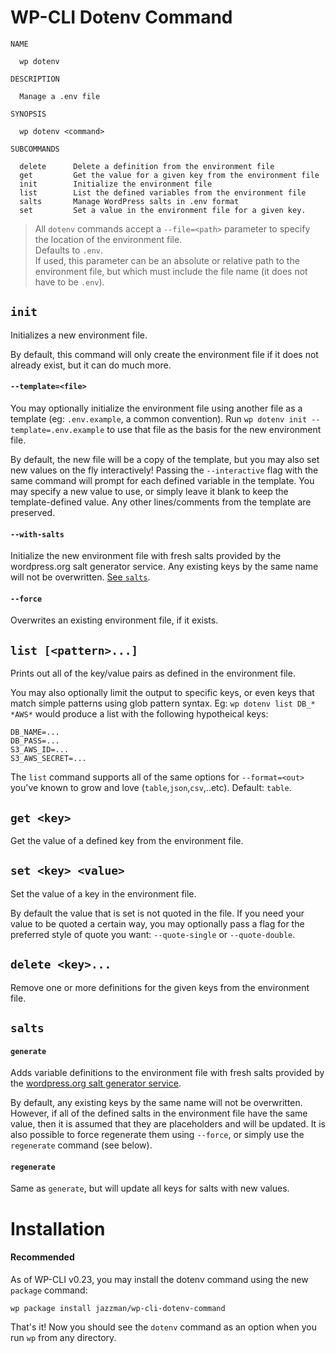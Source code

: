 # WP-CLI Dotenv Command

```
NAME

  wp dotenv

DESCRIPTION

  Manage a .env file

SYNOPSIS

  wp dotenv <command>

SUBCOMMANDS

  delete      Delete a definition from the environment file
  get         Get the value for a given key from the environment file
  init        Initialize the environment file
  list        List the defined variables from the environment file
  salts       Manage WordPress salts in .env format
  set         Set a value in the environment file for a given key.
```

> All `dotenv` commands accept a `--file=<path>` parameter to specify the location of the environment file.  
Defaults to `.env`.  
If used, this parameter can be an absolute or relative path to the environment file, but which must include the file name (it does not have to be `.env`).

## `init`
Initializes a new environment file.

By default, this command will only create the environment file if it does not already exist, but it can do much more.

#### `--template=<file>`
You may optionally initialize the environment file using another file as a template (eg: `.env.example`, a common convention).
Run `wp dotenv init --template=.env.example` to use that file as the basis for the new environment file.

By default, the new file will be a copy of the template, but you may also set new values on the fly interactively!
Passing the `--interactive` flag with the same command will prompt for each defined variable in the template.  You may specify a new value to use, or simply leave it blank to keep the template-defined value.  Any other lines/comments from the template are preserved.

#### `--with-salts`
Initialize the new environment file with fresh salts provided by the wordpress.org salt generator service.
Any existing keys by the same name will not be overwritten.  [See `salts`](#salts).

#### `--force`
Overwrites an existing environment file, if it exists.

## `list [<pattern>...]`
Prints out all of the key/value pairs as defined in the environment file.

You may also optionally limit the output to specific keys, or even keys that match simple patterns using glob pattern syntax.
Eg: `wp dotenv list DB_* *AWS*` would produce a list with the following hypotheical keys:
```
DB_NAME=...
DB_PASS=...
S3_AWS_ID=...
S3_AWS_SECRET=...
```

The `list` command supports all of the same options for `--format=<out>` you've known to grow and love (`table`,`json`,`csv`,..etc).  Default: `table`.

## `get <key>`
Get the value of a defined key from the environment file.

## `set <key> <value>`
Set the value of a key in the environment file.

By default the value that is set is not quoted in the file.  If you need your value to be quoted a certain way, you may optionally pass a flag for the preferred style of quote you want: `--quote-single` or `--quote-double`.

## `delete <key>...`
Remove one or more definitions for the given keys from the environment file.

## `salts`

#### `generate`
Adds variable definitions to the environment file with fresh salts provided by the [wordpress.org salt generator service](https://api.wordpress.org/secret-key/1.1/salt/).  

By default, any existing keys by the same name will not be overwritten.  However, if all of the defined salts in the environment file have the same value, then it is assumed that they are placeholders and will be updated.  It is also possible to force regenerate them using `--force`, or simply use the `regenerate` command (see below).

#### `regenerate`
Same as `generate`, but will update all keys for salts with new values.

# Installation

#### Recommended

As of WP-CLI v0.23, you may install the dotenv command using the new `package` command:
```
wp package install jazzman/wp-cli-dotenv-command
```

That's it!  Now you should see the `dotenv` command as an option when you run `wp` from any directory.
